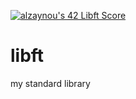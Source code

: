 [![alzaynou's 42 Libft Score](https://badge42.vercel.app/api/v2/cl2mjk5oo009709i7yb0upwvb/project/1309531)](https://github.com/alizaynoune)
# libft
my standard library
